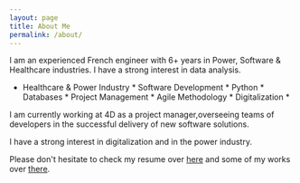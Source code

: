 ```yaml
---
layout: page
title: About Me
permalink: /about/
---
```


I am an experienced French engineer with 6+ years in Power, Software & Healthcare industries. I have a strong interest in data analysis.

* Healthcare & Power Industry * Software Development * Python * Databases * Project Management * Agile Methodology * Digitalization *

I am currently working at 4D as a project manager,overseeing teams of developers in the successful delivery of new software solutions. 

I have a strong interest in digitalization and in the power industry. 

Please don't hesitate to check my resume over [here](https://www.yvesmarieplard.fr/resume) and some of my works over [there](https://www.yvesmarieplard.fr/works).

